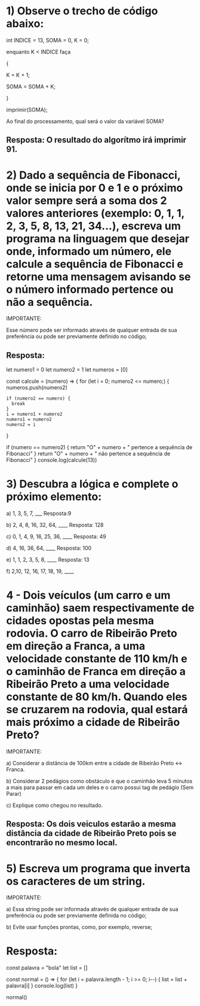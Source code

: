 # 1) Observe o trecho de código abaixo:

int INDICE = 13, SOMA = 0, K = 0;

enquanto K < INDICE faça

{

K = K + 1;

SOMA = SOMA + K;

}

imprimir(SOMA);


Ao final do processamento, qual será o valor da variável SOMA?

## Resposta: O resultado do algorítmo irá imprimir 91. 



# 2) Dado a sequência de Fibonacci, onde se inicia por 0 e 1 e o próximo valor sempre será a soma dos 2 valores anteriores (exemplo: 0, 1, 1, 2, 3, 5, 8, 13, 21, 34...), escreva um programa na linguagem que desejar onde, informado um número, ele calcule a sequência de Fibonacci e retorne uma mensagem avisando se o número informado pertence ou não a sequência.

IMPORTANTE:

Esse número pode ser informado através de qualquer entrada de sua preferência ou pode ser previamente definido no código;

## Resposta: 

let numero1 = 0
let numero2 = 1
let numeros = [0]

const calcule = (numero) => {
  for (let i = 0; numero2 <= numero;) {
    numeros.push(numero2)

    if (numero2 == numero) {
      break
    }
    i = numero1 + numero2
    numero1 = numero2
    numero2 = i
  }

  if (numero == numero2) {
    return "O" + numero + " pertence a sequência de Fibonacci"
  }
  return "O" + numero + " não pertence a sequência de Fibonacci"
}
console.log(calcule(13))



# 3) Descubra a lógica e complete o próximo elemento:

a) 1, 3, 5, 7, ___ Resposta:9 

b) 2, 4, 8, 16, 32, 64, ____ Resposta: 128

c) 0, 1, 4, 9, 16, 25, 36, ____ Resposta: 49

d) 4, 16, 36, 64, ____ Resposta: 100

e) 1, 1, 2, 3, 5, 8, ____ Resposta: 13

f) 2,10, 12, 16, 17, 18, 19, ____



# 4 - Dois veículos (um carro e um caminhão) saem respectivamente de cidades opostas pela mesma rodovia. O carro de Ribeirão Preto em direção a Franca, a uma velocidade constante de 110 km/h e o caminhão de Franca em direção a Ribeirão Preto a uma velocidade constante de 80 km/h. Quando eles se cruzarem na rodovia, qual estará mais próximo a cidade de Ribeirão Preto?

IMPORTANTE:

a) Considerar a distância de 100km entre a cidade de Ribeirão Preto <-> Franca.

b) Considerar 2 pedágios como obstáculo e que o caminhão leva 5 minutos a mais para passar em cada um deles e o carro possui tag de pedágio (Sem Parar)

c) Explique como chegou no resultado.

## Resposta: Os dois veiculos estarão a mesma distância da cidade de Ribeirão Preto pois se encontrarão no mesmo local.



# 5) Escreva um programa que inverta os caracteres de um string.

IMPORTANTE:

a) Essa string pode ser informada através de qualquer entrada de sua preferência ou pode ser previamente definida no código;

b) Evite usar funções prontas, como, por exemplo, reverse;

# Resposta:

const palavra = "bola"
let list = []

const normal = () => {
  for (let i = palavra.length - 1; i >= 0; i--) {
    list = list + palavra[i]
  }
  console.log(list)
}

normal()
